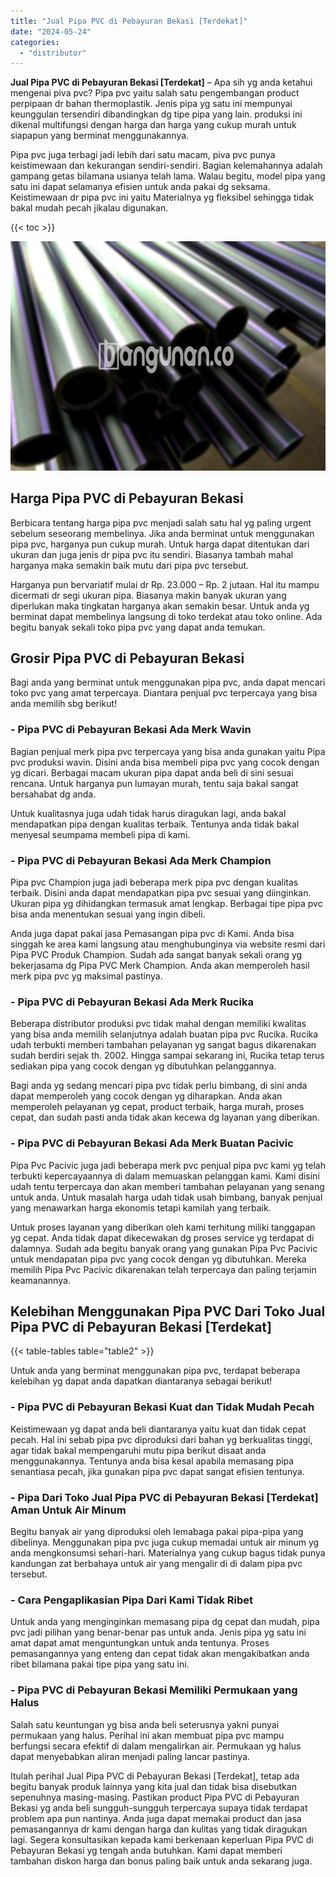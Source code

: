 ```yaml
---
title: "Jual Pipa PVC di Pebayuran Bekasi [Terdekat]"
date: "2024-05-24"
categories: 
  - "distributor"
---
```


**Jual Pipa PVC di Pebayuran Bekasi \[Terdekat\]** – Apa sih yg anda ketahui mengenai piva pvc? Pipa pvc yaitu salah satu pengembangan product perpipaan dr bahan thermoplastik. Jenis pipa yg satu ini mempunyai keunggulan tersendiri dibandingkan dg tipe pipa yang lain. produksi ini dikenal multifungsi dengan harga dan harga yang cukup murah untuk siapapun yang berminat menggunakannya.

Pipa pvc juga terbagi jadi lebih dari satu macam, piva pvc punya keistimewaan dan kekurangan sendiri-sendiri. Bagian kelemahannya adalah gampang getas bilamana usianya telah lama. Walau begitu, model pipa yang satu ini dapat selamanya efisien untuk anda pakai dg seksama. Keistimewaan dr pipa pvc ini yaitu Materialnya yg fleksibel sehingga tidak bakal mudah pecah jikalau digunakan.

{{< toc >}}

![Jual Pipa PVC di Pebayuran Bekasi [Terdekat]](/images/jaul-pipa-pvc-07.png)

## Harga Pipa PVC di Pebayuran Bekasi

Berbicara tentang harga pipa pvc menjadi salah satu hal yg paling urgent sebelum seseorang membelinya. Jika anda berminat untuk menggunakan pipa pvc, harganya pun cukup murah. Untuk harga dapat ditentukan dari ukuran dan juga jenis dr pipa pvc itu sendiri. Biasanya tambah mahal harganya maka semakin baik mutu dari pipa pvc tersebut.

Harganya pun bervariatif mulai dr Rp. 23.000 – Rp. 2 jutaan. Hal itu mampu dicermati dr segi ukuran pipa. Biasanya makin banyak ukuran yang diperlukan maka tingkatan harganya akan semakin besar. Untuk anda yg berminat dapat membelinya langsung di toko terdekat atau toko online. Ada begitu banyak sekali toko pipa pvc yang dapat anda temukan.

## Grosir Pipa PVC di Pebayuran Bekasi

Bagi anda yang berminat untuk menggunakan pipa pvc, anda dapat mencari toko pvc yang amat terpercaya. Diantara penjual pvc terpercaya yang bisa anda memilih sbg berikut!

### \- Pipa PVC di Pebayuran Bekasi Ada Merk Wavin

Bagian penjual merk pipa pvc terpercaya yang bisa anda gunakan yaitu Pipa pvc produksi wavin. Disini anda bisa membeli pipa pvc yang cocok dengan yg dicari. Berbagai macam ukuran pipa dapat anda beli di sini sesuai rencana. Untuk harganya pun lumayan murah, tentu saja bakal sangat bersahabat dg anda.

Untuk kualitasnya juga udah tidak harus diragukan lagi, anda bakal mendapatkan pipa dengan kualitas terbaik. Tentunya anda tidak bakal menyesal seumpama membeli pipa di kami.

### \- Pipa PVC di Pebayuran Bekasi Ada Merk Champion

Pipa pvc Champion juga jadi beberapa merk pipa pvc dengan kualitas terbaik. Disini anda dapat mendapatkan pipa pvc sesuai yang diinginkan. Ukuran pipa yg dihidangkan termasuk amat lengkap. Berbagai tipe pipa pvc bisa anda menentukan sesuai yang ingin dibeli.

Anda juga dapat pakai jasa Pemasangan pipa pvc di Kami. Anda bisa singgah ke area kami langsung atau menghubunginya via website resmi dari Pipa PVC Produk Champion. Sudah ada sangat banyak sekali orang yg bekerjasama dg Pipa PVC Merk Champion. Anda akan memperoleh hasil merk pipa pvc yg maksimal pastinya.

### \- Pipa PVC di Pebayuran Bekasi Ada Merk Rucika

Beberapa distributor produksi pvc tidak mahal dengan memiliki kwalitas yang bisa anda memilih selanjutnya adalah buatan pipa pvc Rucika. Rucika udah terbukti memberi tambahan pelayanan yg sangat bagus dikarenakan sudah berdiri sejak th. 2002. Hingga sampai sekarang ini, Rucika tetap terus sediakan pipa yang cocok dengan yg dibutuhkan pelanggannya.

Bagi anda yg sedang mencari pipa pvc tidak perlu bimbang, di sini anda dapat memperoleh yang cocok dengan yg diharapkan. Anda akan memperoleh pelayanan yg cepat, product terbaik, harga murah, proses cepat, dan sudah pasti anda tidak akan kecewa dg layanan yang diberikan.

### \- Pipa PVC di Pebayuran Bekasi Ada Merk Buatan Pacivic

Pipa Pvc Pacivic juga jadi beberapa merk pvc penjual pipa pvc kami yg telah terbukti kepercayaannya di dalam memuaskan pelanggan kami. Kami disini udah tentu terpercaya dan akan memberi tambahan pelayanan yang senang untuk anda. Untuk masalah harga udah tidak usah bimbang, banyak penjual yang menawarkan harga ekonomis tetapi kamilah yang terbaik.

Untuk proses layanan yang diberikan oleh kami terhitung miliki tanggapan yg cepat. Anda tidak dapat dikecewakan dg proses service yg terdapat di dalamnya. Sudah ada begitu banyak orang yang gunakan Pipa Pvc Pacivic untuk mendapatan pipa pvc yang cocok dengan yg dibutuhkan. Mereka memilih Pipa Pvc Pacivic dikarenakan telah terpercaya dan paling terjamin keamanannya.

## Kelebihan Menggunakan Pipa PVC Dari Toko Jual Pipa PVC di Pebayuran Bekasi \[Terdekat\]

{{< table-tables table="table2" >}}

Untuk anda yang berminat menggunakan pipa pvc, terdapat beberapa kelebihan yg dapat anda dapatkan diantaranya sebagai berikut!

### \- Pipa PVC di Pebayuran Bekasi Kuat dan Tidak Mudah Pecah

Keistimewaan yg dapat anda beli diantaranya yaitu kuat dan tidak cepat pecah. Hal ini sebab pipa pvc diproduksi dari bahan yg berkualitas tinggi, agar tidak bakal mempengaruhi mutu pipa berikut disaat anda menggunakannya. Tentunya anda bisa kesal apabila memasang pipa senantiasa pecah, jika gunakan pipa pvc dapat sangat efisien tentunya.

### \- Pipa Dari Toko Jual Pipa PVC di Pebayuran Bekasi \[Terdekat\] Aman Untuk Air Minum

Begitu banyak air yang diproduksi oleh lemabaga pakai pipa-pipa yang dibelinya. Menggunakan pipa pvc juga cukup memadai untuk air minum yg anda mengkonsumsi sehari-hari. Materialnya yang cukup bagus tidak punya kandungan zat berbahaya untuk air yang mengalir di di dalam pipa pvc tersebut.

### \- Cara Pengaplikasian Pipa Dari Kami Tidak Ribet

Untuk anda yang menginginkan memasang pipa dg cepat dan mudah, pipa pvc jadi pilihan yang benar-benar pas untuk anda. Jenis pipa yg satu ini amat dapat amat menguntungkan untuk anda tentunya. Proses pemasangannya yang enteng dan cepat tidak akan mengakibatkan anda ribet bilamana pakai tipe pipa yang satu ini.

### \- Pipa PVC di Pebayuran Bekasi Memiliki Permukaan yang Halus

Salah satu keuntungan yg bisa anda beli seterusnya yakni punyai permukaan yang halus. Perihal ini akan membuat pipa pvc mampu berfungsi secara efektif di dalam mengalirkan air. Permukaan yg halus dapat menyebabkan aliran menjadi paling lancar pastinya.

Itulah perihal Jual Pipa PVC di Pebayuran Bekasi \[Terdekat\], tetap ada begitu banyak produk lainnya yang kita jual dan tidak bisa disebutkan sepenuhnya masing-masing. Pastikan product Pipa PVC di Pebayuran Bekasi yg anda beli sungguh-sungguh terpercaya supaya tidak terdapat problem apa pun nantinya. Anda juga dapat memakai product dan jasa pemasangannya dr kami dengan harga dan kulitas yang tidak diragukan lagi. Segera konsultasikan kepada kami berkenaan keperluan Pipa PVC di Pebayuran Bekasi yg tengah anda butuhkan. Kami dapat memberi tambahan diskon harga dan bonus paling baik untuk anda sekarang juga.
